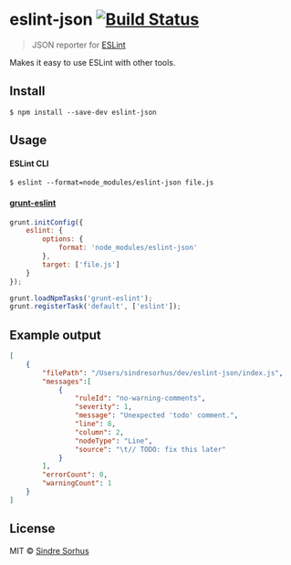 # eslint-json [![Build Status](https://travis-ci.org/sindresorhus/eslint-json.svg?branch=master)](https://travis-ci.org/sindresorhus/eslint-json)

> JSON reporter for [ESLint](http://eslint.org)

Makes it easy to use ESLint with other tools.


## Install

```
$ npm install --save-dev eslint-json
```


## Usage

#### ESLint CLI

```
$ eslint --format=node_modules/eslint-json file.js
```

#### [grunt-eslint](https://github.com/sindresorhus/grunt-eslint)

```js
grunt.initConfig({
	eslint: {
		options: {
			format: 'node_modules/eslint-json'
		},
		target: ['file.js']
	}
});

grunt.loadNpmTasks('grunt-eslint');
grunt.registerTask('default', ['eslint']);
```


## Example output

```json
[
	{
		"filePath": "/Users/sindresorhus/dev/eslint-json/index.js",
		"messages":[
			{
				"ruleId": "no-warning-comments",
				"severity": 1,
				"message": "Unexpected 'todo' comment.",
				"line": 8,
				"column": 2,
				"nodeType": "Line",
				"source": "\t// TODO: fix this later"
			}
		],
		"errorCount": 0,
		"warningCount": 1
	}
]
```


## License

MIT © [Sindre Sorhus](https://sindresorhus.com)
